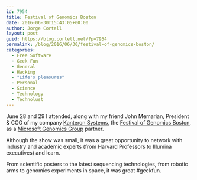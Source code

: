 ```yaml
---
id: 7954
title: Festival of Genomics Boston
date: 2016-06-30T15:43:05+00:00
author: Jorge Cortell
layout: post
guid: https://blog.cortell.net/?p=7954
permalink: /blog/2016/06/30/festival-of-genomics-boston/
categories:
  - Free Software
  - Geek Fun
  - General
  - Hacking
  - "Life's pleasures"
  - Personal
  - Science
  - Technology
  - Technolust
---
```

 

June 28 and 29 I attended, along with my friend John Memarian, President & CCO of my company [Kanteron Systems](https://blog.kanteron.com/), the [Festival of Genomics Boston](https://www.festivalofgenomicsboston.com/), as a [Microsoft Genomics Group](https://microsoft.com/genomics) partner.

Although the show was small, it was a great opportunity to network with industry and academic experts (from Harvard Professors to Illumina executives) and learn.

From scientific posters to the latest sequencing technologies, from robotic arms to genomics experiments in space, it was great #geekfun.